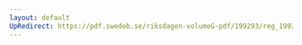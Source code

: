 ```yaml
---
layout: default
UpRedirect: https://pdf.swedeb.se/riksdagen-volumeG-pdf/199293/reg_199293/reg_199293_0125.pdf
---
```

